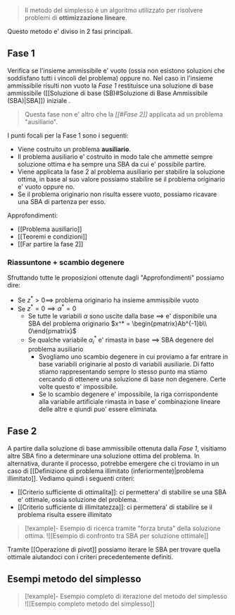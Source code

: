 >Il metodo del simplesso è un algoritmo utilizzato per risolvere problemi di **ottimizzazione lineare**.

Questo metodo e' diviso in 2 fasi principali.
## Fase 1
Verifica se l'insieme ammissibile e' vuoto (ossia non esistono soluzioni che soddisfano tutti i vincoli del problema) oppure no. Nel caso in l'insieme ammissibile risulti non vuoto la *Fase 1* restituisce una soluzione di base ammissibile ([[Soluzione di base (SB)#Soluzione di Base Ammissibile (SBA)|SBA]]) iniziale .

> Questa fase non e' altro che la *[[#Fase 2]]* applicata ad un problema "ausiliario".

I punti focali per la Fase 1 sono i seguenti:
- Viene costruito un problema **ausiliario**.
- Il problema ausiliario e' costruito in modo tale che ammette sempre soluzione ottima e ha sempre una SBA da cui e' possibile partire.
- Viene applicata la fase 2 al problema ausiliario per stabilire la soluzione ottima, in base al suo valore possiamo stabilire se il problema originario e' vuoto oppure no.
- Se il problema originario non risulta essere vuoto, possiamo ricavare una SBA di partenza per esso.

Approfondimenti:
- [[Problema ausiliario]]
- [[Teoremi e condizioni]]
- [[Far partire la fase 2]]

### Riassuntone + scambio degenere
Sfruttando tutte le proposizioni ottenute dagli "Approfondimenti" possiamo dire:
- Se $z^* >0 \implies$ problema originario ha insieme ammissibile vuoto
- Se $z^* = 0 \implies \alpha^* = 0$
	- Se tutte le variabili $\alpha$ sono uscite dalla base $\implies$ e' disponibile una SBA del problema originario $x^* = \begin{pmatrix}Ab^{-1}b\\ 0\end{pmatrix}$
	- Se qualche variabile $\alpha_{i}^*$ e' rimasta in base $\implies$ SBA degenere del problema ausiliario
		- Svogliamo uno scambio degenere in cui proviamo a far entrare in base variabili originarie al posto di variabili ausiliarie. Di fatto stiamo rappresentando sempre lo stesso punto ma stiamo cercando di ottenere una soluzione di base non degenere. Certe volte questo e' impossibile.
		- Se lo scambio degenere e' impossibile, la riga corrispondente alla variabile artificiale rimasta in base e' combinazione lineare delle altre e qiundi puo' essere eliminata.
## Fase 2
A partire dalla soluzione di base ammissibile ottenuta dalla *Fase 1*, visitiamo altre SBA fino a determinare una soluzione ottima del problema. In alternativa, durante il processo, potrebbe emergere che ci troviamo in un caso di [[Definizione di problema illimitato (inferiormente)|problema illimitato]].
Vediamo quindi i seguenti criteri: 
- [[Criterio sufficiente di ottimalita]]: ci permettera' di stabilire se una SBA e' ottimale, ossia soluzione del problema.
- [[Criterio sufficiente di illimitatezza]]: ci permettera' di stabilire se il problema risulta essere illimitato

> [!example]- Esempio di ricerca tramite "forza bruta" della soluzione ottima.
> ![[Esempio di confronto tra SBA per soluzione ottimale]]

Tramite [[Operazione di pivot]] possiamo iterare le SBA per trovare quella ottimale aiutandoci con i criteri precedentemente definiti.

## Esempi metodo del simplesso

> [!example]- Esempio completo di iterazione del metodo del simplesso
> ![[Esempio completo metodo del simplesso]]
